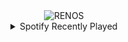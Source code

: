 <div align="center">
<picture>
    <source media="(prefers-color-scheme: dark)" srcset="https://i.ibb.co/j9kXBTMR/output-gif.gif">
    <source media="(prefers-color-scheme: light)" srcset="https://i.ibb.co/j9kXBTMR/output-gif.gif">
    <img alt="RENOS" src="https://i.ibb.co/j9kXBTMR/output-gif.gif">
</picture>
<details>
<summary>Spotify Recently Played</summary>
<img src="https://spotify-recently-played-readme.vercel.app/api?user=31d6d6zerc5ct6kck32na2ozsqf4&unique=1&width=400" alt="Spotify" />
</details>
</div>

<!-- Image deletion URL: https://ibb.co/Myk0WsV6/058bba1737ec5da4f174fec1e2e42b08 -->